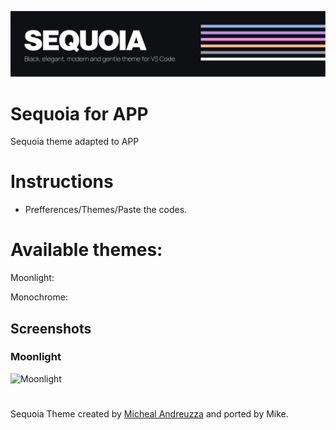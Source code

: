 ![Sequoia Theme Header](https://raw.githubusercontent.com/Sequoia-Theme/assets/main/githubHeader.png)

# Sequoia for APP
Sequoia theme adapted to APP


# Instructions

- Prefferences/Themes/Paste the codes.


# Available themes:

Moonlight:

Monochrome:



## Screenshots

### Moonlight
![Moonlight](https://github.com/Sequoia-Theme/app/blob/main/moonlight.png?raw=true)


#

Sequoia Theme created by [Micheal Andreuzza](https://github.com/michael-andreuzza) and ported by Mike.
